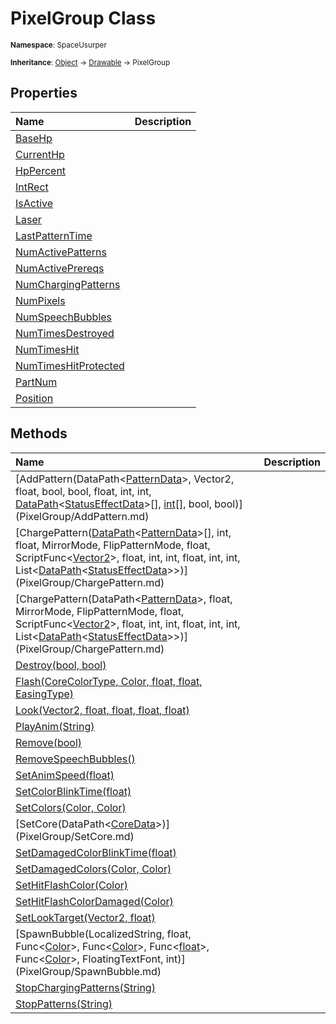 # PixelGroup Class

<small>**Namespace**: SpaceUsurper</small>

<small>**Inheritance**: [Object](https://docs.microsoft.com/en-us/dotnet/api/system.object?view=netframework-4.5) → [Drawable](Drawable.md) → PixelGroup</small>

## Properties

<div markdown="1" class="member-table">

| Name | Description |
| :--- | ----------- |
| [BaseHp](PixelGroup/BaseHp.md) |  | 
| [CurrentHp](PixelGroup/CurrentHp.md) |  | 
| [HpPercent](PixelGroup/HpPercent.md) |  | 
| [IntRect](PixelGroup/IntRect.md) |  | 
| [IsActive](PixelGroup/IsActive.md) |  | 
| [Laser](PixelGroup/Laser.md) |  | 
| [LastPatternTime](PixelGroup/LastPatternTime.md) |  | 
| [NumActivePatterns](PixelGroup/NumActivePatterns.md) |  | 
| [NumActivePrereqs](PixelGroup/NumActivePrereqs.md) |  | 
| [NumChargingPatterns](PixelGroup/NumChargingPatterns.md) |  | 
| [NumPixels](PixelGroup/NumPixels.md) |  | 
| [NumSpeechBubbles](PixelGroup/NumSpeechBubbles.md) |  | 
| [NumTimesDestroyed](PixelGroup/NumTimesDestroyed.md) |  | 
| [NumTimesHit](PixelGroup/NumTimesHit.md) |  | 
| [NumTimesHitProtected](PixelGroup/NumTimesHitProtected.md) |  | 
| [PartNum](PixelGroup/PartNum.md) |  | 
| [Position](PixelGroup/Position.md) |  | 

</div>

## Methods

<div markdown="1" class="member-table">

| Name | Description |
| :--- | ----------- |
| [AddPattern(DataPath&lt;[PatternData](PatternData.md)&gt;, Vector2, float, bool, bool, float, int, int, [DataPath](DataPath-1.md)&lt;[StatusEffectData](StatusEffectData.md)&gt;[], [int](https://docs.microsoft.com/en-us/dotnet/api/system.int32?view=netframework-4.5)[], bool, bool)](PixelGroup/AddPattern.md) |  | 
| [ChargePattern([DataPath](DataPath-1.md)&lt;[PatternData](PatternData.md)&gt;[], int, float, MirrorMode, FlipPatternMode, float, ScriptFunc&lt;[Vector2](https://docs.unity3d.com/ScriptReference/Vector2.html)&gt;, float, int, int, float, int, int, List&lt;[DataPath](DataPath-1.md)&lt;[StatusEffectData](StatusEffectData.md)&gt;&gt;)](PixelGroup/ChargePattern.md) |  | 
| [ChargePattern(DataPath&lt;[PatternData](PatternData.md)&gt;, float, MirrorMode, FlipPatternMode, float, ScriptFunc&lt;[Vector2](https://docs.unity3d.com/ScriptReference/Vector2.html)&gt;, float, int, int, float, int, int, List&lt;[DataPath](DataPath-1.md)&lt;[StatusEffectData](StatusEffectData.md)&gt;&gt;)](PixelGroup/ChargePattern.md) |  | 
| [Destroy(bool, bool)](PixelGroup/Destroy.md) |  | 
| [Flash(CoreColorType, Color, float, float, EasingType)](PixelGroup/Flash.md) |  | 
| [Look(Vector2, float, float, float, float)](PixelGroup/Look.md) |  | 
| [PlayAnim(String)](PixelGroup/PlayAnim.md) |  | 
| [Remove(bool)](PixelGroup/Remove.md) |  | 
| [RemoveSpeechBubbles()](PixelGroup/RemoveSpeechBubbles.md) |  | 
| [SetAnimSpeed(float)](PixelGroup/SetAnimSpeed.md) |  | 
| [SetColorBlinkTime(float)](PixelGroup/SetColorBlinkTime.md) |  | 
| [SetColors(Color, Color)](PixelGroup/SetColors.md) |  | 
| [SetCore(DataPath&lt;[CoreData](CoreData.md)&gt;)](PixelGroup/SetCore.md) |  | 
| [SetDamagedColorBlinkTime(float)](PixelGroup/SetDamagedColorBlinkTime.md) |  | 
| [SetDamagedColors(Color, Color)](PixelGroup/SetDamagedColors.md) |  | 
| [SetHitFlashColor(Color)](PixelGroup/SetHitFlashColor.md) |  | 
| [SetHitFlashColorDamaged(Color)](PixelGroup/SetHitFlashColorDamaged.md) |  | 
| [SetLookTarget(Vector2, float)](PixelGroup/SetLookTarget.md) |  | 
| [SpawnBubble(LocalizedString, float, Func&lt;[Color](https://docs.unity3d.com/ScriptReference/Color.html)&gt;, Func&lt;[Color](https://docs.unity3d.com/ScriptReference/Color.html)&gt;, Func&lt;[float](https://docs.microsoft.com/en-us/dotnet/api/system.single?view=netframework-4.5)&gt;, Func&lt;[Color](https://docs.unity3d.com/ScriptReference/Color.html)&gt;, FloatingTextFont, int)](PixelGroup/SpawnBubble.md) |  | 
| [StopChargingPatterns(String)](PixelGroup/StopChargingPatterns.md) |  | 
| [StopPatterns(String)](PixelGroup/StopPatterns.md) |  | 

</div>


